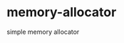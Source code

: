 <!--
 * @Author: yan yzc53@icloud.com
 * @Date: 2023-10-22 13:51:09
 * @LastEditors: yan yzc53@icloud.com
 * @LastEditTime: 2023-10-23 10:39:24
 * @FilePath: /memory-allocator/README.md
 * @Description: 
 * @QQ: 1594047159@qq.com
 * Copyright (c) 2023,All Rights Reserved. 
-->
# memory-allocator
simple memory allocator

